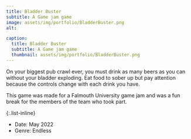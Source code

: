 ```yaml
---
title: Bladder Buster
subtitle: A Game jam game
image: assets/img/portfolio/BladderBuster.png
alt: 

caption:
  title: Bladder Buster
  subtitle: A Game jam game
  thumbnail: assets/img/portfolio/BladderBuster.png
---
```

On your biggest pub crawl ever, you must drink as many beers as you can without your bladder exploding. Eat food to sober up but pay attention because the controls change with each drink you have.

This game was made for a Falmouth University game jam and was a fun break for the members of the team who took part.

{:.list-inline}
- Date: May 2022
- Genre: Endless

